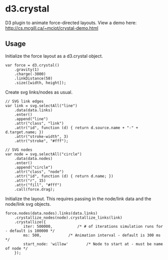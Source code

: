 # d3.crystal
D3 plugin to animate force-directed layouts. View a demo here: http://cs.mcgill.ca/~mciot/crystal-demo.html

Usage
-----

Initialize the force layout as a d3.crystal object. 

```
var force = d3.crystal()
	.gravity(1)
	.charge(-3000)
	.linkDistance(50)
	.size([width, height]);
```

Create svg links/nodes as usual. 

```
// SVG link edges 
var link = svg.selectAll("line")
	.data(data.links)
	.enter()
	.append("line")
	.attr("class", "link")
	.attr("id", function (d) { return d.source.name + "-" + d.target.name; })
	.attr("stroke-width", 3)
	.attr("stroke", "#fff");
		
// SVG nodes
var node = svg.selectAll("circle")
	.data(data.nodes)
	.enter()
	.append("circle")
	.attr("class", "node")
	.attr("id", function (d) { return d.name; })
	.attr("r", 15)
	.attr("fill", "#fff")
	.call(force.drag);
```

Initialize the layout. This requires passing in the node/link data and the node/link svg objects. 

```
force.nodes(data.nodes).links(data.links)
	.crystallize_nodes(node).crystallize_links(link)
	.crystallize({
		iter: 500000,			/* # of iterations simulation runs for - default is 100000 */
		ms: 500,			/* Animation interval - default is 300 ms */
		start_node: 'willow'		/* Node to start at - must be name of node */
	});
```
